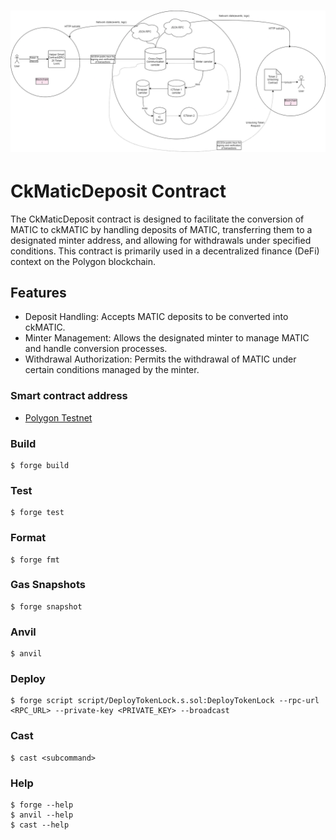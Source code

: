 # ![Technical Architecture](<Untitled Diagram.drawio.png>)

# CkMaticDeposit Contract

The CkMaticDeposit contract is designed to facilitate the conversion of MATIC to ckMATIC by handling deposits of MATIC, transferring them to a designated minter address, and allowing for withdrawals under specified conditions. This contract is primarily used in a decentralized finance (DeFi) context on the Polygon blockchain.

## Features

- Deposit Handling: Accepts MATIC deposits to be converted into ckMATIC.
- Minter Management: Allows the designated minter to manage MATIC and handle conversion processes.
- Withdrawal Authorization: Permits the withdrawal of MATIC under certain conditions managed by the minter.

### Smart contract address

- [Polygon Testnet](https://amoy.polygonscan.com/address/0xb4e7369230508f76c1472f1bf2d8e7d54a6c6900)

### Build

```shell
$ forge build
```

### Test

```shell
$ forge test
```

### Format

```shell
$ forge fmt
```

### Gas Snapshots

```shell
$ forge snapshot
```

### Anvil

```shell
$ anvil
```

### Deploy

```shell
$ forge script script/DeployTokenLock.s.sol:DeployTokenLock --rpc-url <RPC_URL> --private-key <PRIVATE_KEY> --broadcast

```

### Cast

```shell
$ cast <subcommand>
```

### Help

```shell
$ forge --help
$ anvil --help
$ cast --help
```
